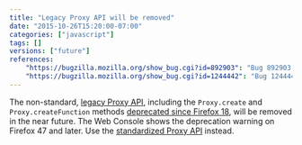 ```yaml
---
title: "Legacy Proxy API will be removed"
date: "2015-10-26T15:20:00-07:00"
categories: ["javascript"]
tags: []
versions: ["future"]
references:
    "https://bugzilla.mozilla.org/show_bug.cgi?id=892903": "Bug 892903 - Remove Proxy.create and Proxy.createFunction"
    "https://bugzilla.mozilla.org/show_bug.cgi?id=1244442": "Bug 1244442 - Warn about Proxy.create and Proxy.createFunction"
---
```

The non-standard, [legacy Proxy API](https://developer.mozilla.org/en-US/docs/Archive/Web/Old_Proxy_API), including the `Proxy.create` and `Proxy.createFunction` methods [deprecated since Firefox 18](https://www.fxsitecompat.com/en-CA/docs/2012/proxy-api-has-been-updated-for-the-new-spec/), will be removed in the near future. The Web Console shows the deprecation warning on Firefox 47 and later. Use the [standardized Proxy API](https://developer.mozilla.org/en-US/docs/Web/JavaScript/Reference/Global_Objects/Proxy) instead.
